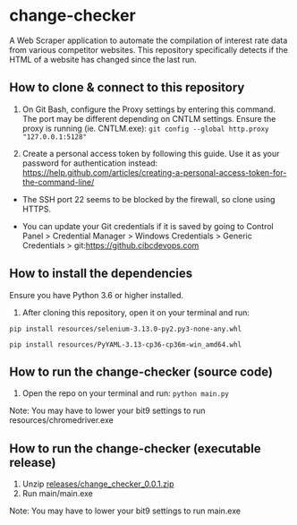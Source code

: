 # change-checker

A Web Scraper application to automate the compilation of interest rate data from various competitor websites. This repository specifically detects if the HTML of a website has changed since the last run.

## How to clone & connect to this repository

1. On Git Bash, configure the Proxy settings by entering this command. The port may be different depending on CNTLM settings. Ensure the proxy is running (ie. CNTLM.exe):
`` git config --global http.proxy "127.0.0.1:5128" `` 

2. Create a personal access token by following this guide. Use it as your password for authentication instead: https://help.github.com/articles/creating-a-personal-access-token-for-the-command-line/

- The SSH port 22 seems to be blocked by the firewall, so clone using HTTPS.

- You can update your Git credentials if it is saved by going to Control Panel > Credential Manager > Windows Credentials > Generic Credentials > git:https://github.cibcdevops.com

## How to install the dependencies

Ensure you have Python 3.6 or higher installed.

1. After cloning this repository, open it on your terminal and run:

`` pip install resources/selenium-3.13.0-py2.py3-none-any.whl ``

`` pip install resources/PyYAML-3.13-cp36-cp36m-win_amd64.whl ``

## How to run the change-checker (source code)

1. Open the repo on your terminal and run:
`` python main.py ``

Note: You may have to lower your bit9 settings to run resources/chromedriver.exe

## How to run the change-checker (executable release)

1. Unzip [releases/change_checker_0.0.1.zip](releases/change_checker_0.0.1.zip)
2. Run main/main.exe

Note: You may have to lower your bit9 settings to run main.exe